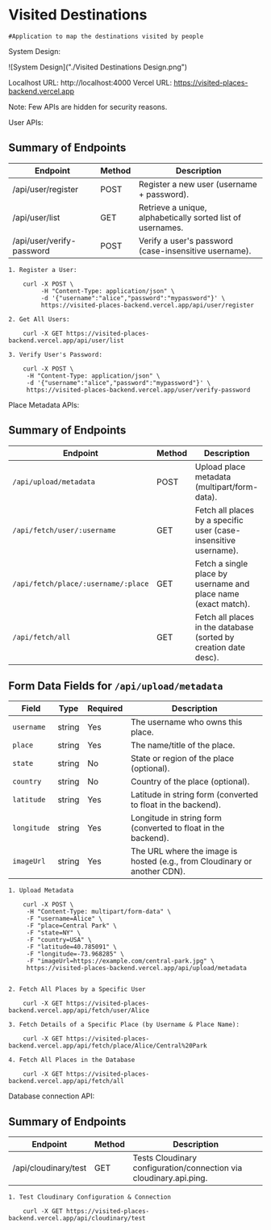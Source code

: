 # Visited Destinations

	#Application to map the destinations visited by people

System Design:

![System Design]("./Visited Destinations Design.png")

Localhost URL: http://localhost:4000
Vercel URL: https://visited-places-backend.vercel.app

Note: Few APIs are hidden for security reasons.

User APIs:

## Summary of Endpoints

| Endpoint                      | Method | Description                                                                    |
|------------------------------|--------|--------------------------------------------------------------------------------|
| /api/user/register           | POST   | Register a new user (username + password).                                    |
| /api/user/list               | GET    | Retrieve a unique, alphabetically sorted list of usernames.                   |
| /api/user/verify-password    | POST   | Verify a user's password (case-insensitive username).                          |


	1. Register a User:
		
		curl -X POST \
			 -H "Content-Type: application/json" \
			 -d '{"username":"alice","password":"mypassword"}' \
			 https://visited-places-backend.vercel.app/api/user/register

	2. Get All Users:

		curl -X GET https://visited-places-backend.vercel.app/api/user/list

	3. Verify User's Password:

		curl -X POST \
		 -H "Content-Type: application/json" \
		 -d '{"username":"alice","password":"mypassword"}' \
		 https://visited-places-backend.vercel.app/user/verify-password
	
Place Metadata APIs:

## Summary of Endpoints

| Endpoint                                        | Method | Description                                                                                                              |
|-------------------------------------------------|--------|--------------------------------------------------------------------------------------------------------------------------|
| `/api/upload/metadata`                          | POST   | Upload place metadata (multipart/form-data).                                                                             |
| `/api/fetch/user/:username`                     | GET    | Fetch all places by a specific user (case-insensitive username).                                                         |
| `/api/fetch/place/:username/:place`             | GET    | Fetch a single place by username and place name (exact match).                                                           |
| `/api/fetch/all`                                | GET    | Fetch all places in the database (sorted by creation date desc). |

## Form Data Fields for `/api/upload/metadata`

| Field       | Type   | Required | Description                                                                 |
|-------------|--------|----------|-----------------------------------------------------------------------------|
| `username`  | string | Yes      | The username who owns this place.                                           |
| `place`     | string | Yes      | The name/title of the place.                                               |
| `state`     | string | No       | State or region of the place (optional).                                   |
| `country`   | string | No       | Country of the place (optional).                                           |
| `latitude`  | string | Yes      | Latitude in string form (converted to float in the backend).               |
| `longitude` | string | Yes      | Longitude in string form (converted to float in the backend).              |
| `imageUrl`  | string | Yes      | The URL where the image is hosted (e.g., from Cloudinary or another CDN).  |



	1. Upload Metadata

		curl -X POST \
		 -H "Content-Type: multipart/form-data" \
		 -F "username=Alice" \
		 -F "place=Central Park" \
		 -F "state=NY" \
		 -F "country=USA" \
		 -F "latitude=40.785091" \
		 -F "longitude=-73.968285" \
		 -F "imageUrl=https://example.com/central-park.jpg" \
		 https://visited-places-backend.vercel.app/api/upload/metadata


	2. Fetch All Places by a Specific User

		curl -X GET https://visited-places-backend.vercel.app/api/fetch/user/Alice

	3. Fetch Details of a Specific Place (by Username & Place Name):

		curl -X GET https://visited-places-backend.vercel.app/api/fetch/place/Alice/Central%20Park

	4. Fetch All Places in the Database

		curl -X GET https://visited-places-backend.vercel.app/api/fetch/all


Database connection API:

## Summary of Endpoints

| Endpoint                     | Method | Description                                                      |
|-----------------------------|--------|------------------------------------------------------------------|
| /api/cloudinary/test        | GET    | Tests Cloudinary configuration/connection via cloudinary.api.ping. |


	1. Test Cloudinary Configuration & Connection

		curl -X GET https://visited-places-backend.vercel.app/api/cloudinary/test
